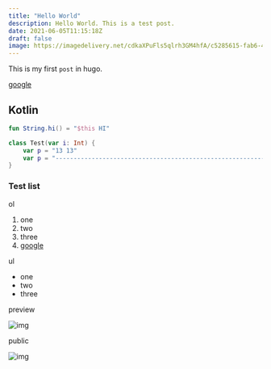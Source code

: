 ```yaml
---
title: "Hello World"
description: Hello World. This is a test post.
date: 2021-06-05T11:15:18Z
draft: false
image: https://imagedelivery.net/cdkaXPuFls5qlrh3GM4hfA/c5285615-fab6-46e7-b548-1528e0be0d00/large
---
```


This is my first `post` in hugo.

[google](google.com)

<!--more-->

## Kotlin

```kotlin
fun String.hi() = "$this HI"

class Test(var i: Int) {
    var p = "13 13"
    var p = "--------------------------------------------------------------------------------------------------"
}
```

### Test list

ol

1. one
2. two
3. three
4. [google](google.com)

ul

* one
* two
* three

preview

![img](https://imagedelivery.net/cdkaXPuFls5qlrh3GM4hfA/be2106f3-0557-4e94-803a-9dda63550300/preview)

public

![img](https://imagedelivery.net/cdkaXPuFls5qlrh3GM4hfA/be2106f3-0557-4e94-803a-9dda63550300/public)
